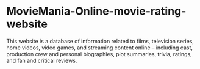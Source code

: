 # MovieMania-Online-movie-rating-website
This website is a database of information related to films, television series, home videos, video games, and streaming content online – including cast, production crew and personal biographies, plot summaries, trivia, ratings, and fan and critical reviews.
